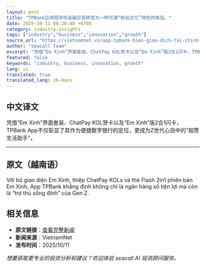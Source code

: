 ```yaml
---
layout: post
title: "TPBank应用程序将金融交易转变为一种充满“粉丝文化”特色的体验。"
date: 2025-10-11 08:20:48 +0700
category: industry-insights
tags: ["industry","business","innovation","growth"]
source_url: "https://vietnamnet.vn/app-tpbank-bien-giao-dich-tai-chinh-thanh-trai-nghiem-dam-chat-fandom-2451468.html"
author: "seacall Team"
excerpt: "凭借“Em Xinh”界面套装、ChatPay KOL贺卡以及“Em Xinh”版2合1闪卡，TPBank App不仅彰显了其作为便捷数字银行的定位，更成为Z世代心目中的“超赞生活助手”。..."
featured: false
keywords: "industry, business, innovation, growth"
lang: vi
translated: true
translated_lang: zh-Hans
---
```


## 中文译文

凭借“Em Xinh”界面套装、ChatPay KOL贺卡以及“Em Xinh”版2合1闪卡，TPBank App不仅彰显了其作为便捷数字银行的定位，更成为Z世代心目中的“超赞生活助手”。

---

## 原文（越南语）

Với bộ giao diện Em Xinh, thiệp ChatPay KOLs và thẻ Flash 2in1 phiên bản Em Xinh, App TPBank khẳng định không chỉ là ngân hàng số tiện lợi mà còn là “trợ thủ sống đỉnh” của Gen Z.

## 相关信息

- **原文链接**：[查看完整新闻](https://vietnamnet.vn/app-tpbank-bien-giao-dich-tai-chinh-thanh-trai-nghiem-dam-chat-fandom-2451468.html)
- **新闻来源**：VietnamNet
- **发布时间**：2025/10/11

*想要获取更专业的投资分析和建议？欢迎体验 seacall AI 投资顾问服务。*